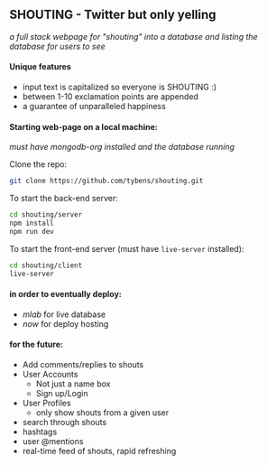 ## SHOUTING - Twitter but only yelling
 *a full stack webpage for "shouting" into a database and listing the database for users to see*

#### Unique features
- input text is capitalized so everyone is SHOUTING :)
- between 1-10 exclamation points are appended
- a guarantee of unparalleled happiness

#### Starting web-page on a local machine:
*must have mongodb-org installed and the database running*

Clone the repo:
```Bash
git clone https://github.com/tybens/shouting.git
```

To start the back-end server:
```Bash
cd shouting/server
npm install
npm run dev
```
To start the front-end server (must have `live-server` installed):
```Bash
cd shouting/client
live-server
```

#### in order to eventually deploy:
- *mlab* for live database
- *now* for deploy hosting

#### for the future:
- Add comments/replies to shouts
- User Accounts
  - Not just a name box
  - Sign up/Login
- User Profiles
  - only show shouts from a given user
- search through shouts
- hashtags
- user @mentions
- real-time feed of shouts, rapid refreshing
